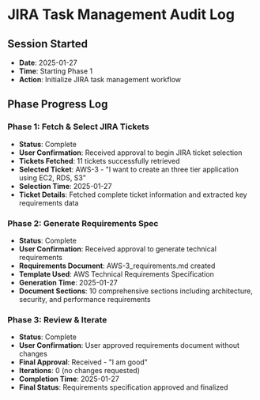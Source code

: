 # JIRA Task Management Audit Log

## Session Started
- **Date**: 2025-01-27
- **Time**: Starting Phase 1
- **Action**: Initialize JIRA task management workflow

## Phase Progress Log

### Phase 1: Fetch & Select JIRA Tickets
- **Status**: Complete
- **User Confirmation**: Received approval to begin JIRA ticket selection
- **Tickets Fetched**: 11 tickets successfully retrieved
- **Selected Ticket**: AWS-3 - "I want to create an three tier application using EC2, RDS, S3"
- **Selection Time**: 2025-01-27
- **Ticket Details**: Fetched complete ticket information and extracted key requirements data

### Phase 2: Generate Requirements Spec
- **Status**: Complete
- **User Confirmation**: Received approval to generate technical requirements
- **Requirements Document**: AWS-3_requirements.md created
- **Template Used**: AWS Technical Requirements Specification
- **Generation Time**: 2025-01-27
- **Document Sections**: 10 comprehensive sections including architecture, security, and performance requirements

### Phase 3: Review & Iterate
- **Status**: Complete
- **User Confirmation**: User approved requirements document without changes
- **Final Approval**: Received - "I am good"
- **Iterations**: 0 (no changes requested)
- **Completion Time**: 2025-01-27
- **Final Status**: Requirements specification approved and finalized